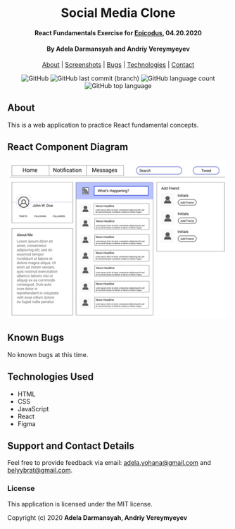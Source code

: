 <div align=center>

# Social Media Clone

#### React Fundamentals Exercise for [Epicodus](https://www.epicodus.com/), 04.20.2020

#### By **Adela Darmansyah and Andriy Vereymyeyev**

[About](#About) | [Screenshots](#Screenshots) | [Bugs](#Known-Bugs) | [Technologies](#Technologies-Used) | [Contact](#Support-and-Contact-Details)

![GitHub](https://img.shields.io/github/license/ayohana/TenantAPI?color=%23DE98B2&style=for-the-badge) ![GitHub last commit (branch)](https://img.shields.io/github/last-commit/ayohana/TenantAPI/master?color=%23DE98B2&style=for-the-badge) ![GitHub language count](https://img.shields.io/github/languages/count/ayohana/TenantAPI?color=%23DE98B2&style=for-the-badge) ![GitHub top language](https://img.shields.io/github/languages/top/ayohana/TenantAPI?color=%23DE98B2&style=for-the-badge)

</div>

## About

This is a web application to practice React fundamental concepts.

## React Component Diagram

<img style="width:600px" src="./public/img/component-diagram.jpg">

## Known Bugs

No known bugs at this time.

## Technologies Used

* HTML
* CSS
* JavaScript
* React
* Figma

## Support and Contact Details

Feel free to provide feedback via email: adela.yohana@gmail.com and belyybrat@gmail.com.

### License

This application is licensed under the MIT license.

Copyright (c) 2020 **Adela Darmansyah, Andriy Vereymyeyev**